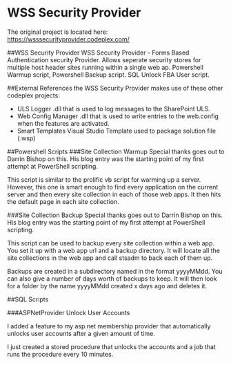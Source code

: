 # WSS Security Provider
The original project is located here: https://wsssecurityprovider.codeplex.com/


##WSS Security Provider
WSS Security Provider - Forms Based Authentication security Provider. Allows seperate security stores for multiple host header sites running within a single web ap. 
Powershell Warmup script, Powershell Backup script. SQL Unlock FBA User script.


##External References
the WSS Security Provider makes use of these other codeplex projects: 

- ULS Logger .dll that is used to log messages to the SharePoint ULS. 
- Web Config Manager .dll that is used to write entries to the web.config when the features are activated. 
- Smart Templates Visual Studio Template used to package solution file (.wsp)


##Powershell Scripts 
###Site Collection Warmup
Special thanks goes out to Darrin Bishop on this. His blog entry was the starting point of my first attempt at PowerShell scripting.

This script is similar to the prolific vb script for warming up a server. However, this one is smart enough to find every application on the current server and then every site collection in each of those web apps. It then hits the default page in each site collection.

###Site Collection Backup
Special thanks goes out to Darrin Bishop on this. His blog entry was the starting point of my first attempt at PowerShell scripting.


This script can be used to backup every site collection within a web app. You set it up with a web app url and a backup directory. It will locate all the site collections in the web app and call stsadm to back each of them up. 

Backups are created in a subdirectory named in the format yyyyMMdd. You can also give a number of days worth of backups to keep. It will then look for a folder by the name yyyyMMdd created x days ago and deletes it.


##SQL Scripts 


###ASPNetProvider Unlock User Accounts

I added a feature to my asp.net membership provider that automatically unlocks user accounts after a given amount of time. 

I just created a stored procedure that unlocks the accounts and a job that runs the procedure every 10 minutes. 


